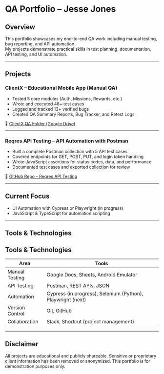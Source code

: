 # QA Portfolio – Jesse Jones

## Overview

This portfolio showcases my end-to-end QA work including manual testing, bug reporting, and API automation.  
My projects demonstrate practical skills in test planning, documentation, API testing, and UI automation.

---

## Projects

### ClientX – Educational Mobile App (Manual QA)
- Tested 5 core modules (Auth, Missions, Rewards, etc.)
- Wrote and executed 48+ test cases
- Logged and tracked 13+ verified bugs
- Created QA Summary Reports, Bug Tracker, and Retest Logs

📂 [ClientX QA Folder (Google Drive)](https://-)

---

### Reqres API Testing – API Automation with Postman
- Built a complete Postman collection with 5 API test cases
- Covered endpoints for GET, POST, PUT, and login token handling
- Wrote JavaScript assertions for status codes, data, and performance
- Documented test cases and exported collection for review

📂 [GitHub Repo – Reqres API Testing](https://github.com/JesseJonesJr/reqres-api-testing)

---

## Current Focus

- UI Automation with Cypress or Playwright (in progress)
- JavaScript & TypeScript for automation scripting

---

## Tools & Technologies

## Tools & Technologies

| Area              | Tools |
|-------------------|-------|
| Manual Testing     | Google Docs, Sheets, Android Emulator |
| API Testing        | Postman, REST APIs, JSON |
| Automation         | Cypress (in progress), Selenium (Python), Playwright (next) |
| Version Control    | Git, GitHub |
| Collaboration      | Slack, Shortcut (project management) |


---

## Disclaimer

All projects are educational and publicly shareable. Sensitive or proprietary client information has been removed or anonymized. This portfolio is for demonstration purposes only.
